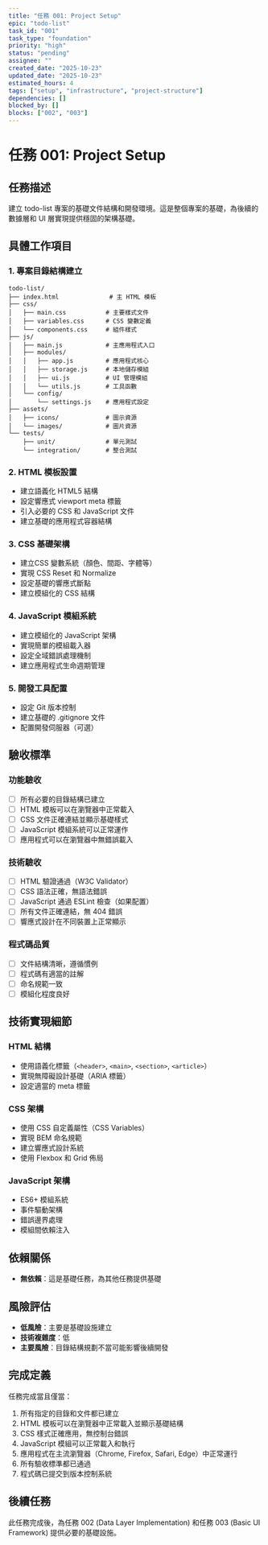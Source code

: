 ```yaml
---
title: "任務 001: Project Setup"
epic: "todo-list"
task_id: "001"
task_type: "foundation"
priority: "high"
status: "pending"
assignee: ""
created_date: "2025-10-23"
updated_date: "2025-10-23"
estimated_hours: 4
tags: ["setup", "infrastructure", "project-structure"]
dependencies: []
blocked_by: []
blocks: ["002", "003"]
---
```


# 任務 001: Project Setup

## 任務描述
建立 todo-list 專案的基礎文件結構和開發環境。這是整個專案的基礎，為後續的數據層和 UI 層實現提供穩固的架構基礎。

## 具體工作項目

### 1. 專案目錄結構建立
```
todo-list/
├── index.html              # 主 HTML 模板
├── css/
│   ├── main.css           # 主要樣式文件
│   ├── variables.css      # CSS 變數定義
│   └── components.css     # 組件樣式
├── js/
│   ├── main.js            # 主應用程式入口
│   ├── modules/
│   │   ├── app.js         # 應用程式核心
│   │   ├── storage.js     # 本地儲存模組
│   │   ├── ui.js          # UI 管理模組
│   │   └── utils.js       # 工具函數
│   └── config/
│       └── settings.js    # 應用程式設定
├── assets/
│   ├── icons/             # 圖示資源
│   └── images/            # 圖片資源
└── tests/
    ├── unit/              # 單元測試
    └── integration/       # 整合測試
```

### 2. HTML 模板設置
- 建立語義化 HTML5 結構
- 設定響應式 viewport meta 標籤
- 引入必要的 CSS 和 JavaScript 文件
- 建立基礎的應用程式容器結構

### 3. CSS 基礎架構
- 建立CSS 變數系統（顏色、間距、字體等）
- 實現 CSS Reset 和 Normalize
- 設定基礎的響應式斷點
- 建立模組化的 CSS 結構

### 4. JavaScript 模組系統
- 建立模組化的 JavaScript 架構
- 實現簡單的模組載入器
- 設定全域錯誤處理機制
- 建立應用程式生命週期管理

### 5. 開發工具配置
- 設定 Git 版本控制
- 建立基礎的 .gitignore 文件
- 配置開發伺服器（可選）

## 驗收標準

### 功能驗收
- [ ] 所有必要的目錄結構已建立
- [ ] HTML 模板可以在瀏覽器中正常載入
- [ ] CSS 文件正確連結並顯示基礎樣式
- [ ] JavaScript 模組系統可以正常運作
- [ ] 應用程式可以在瀏覽器中無錯誤載入

### 技術驗收
- [ ] HTML 驗證通過（W3C Validator）
- [ ] CSS 語法正確，無語法錯誤
- [ ] JavaScript 通過 ESLint 檢查（如果配置）
- [ ] 所有文件正確連結，無 404 錯誤
- [ ] 響應式設計在不同裝置上正常顯示

### 程式碼品質
- [ ] 文件結構清晰，遵循慣例
- [ ] 程式碼有適當的註解
- [ ] 命名規範一致
- [ ] 模組化程度良好

## 技術實現細節

### HTML 結構
- 使用語義化標籤（`<header>`, `<main>`, `<section>`, `<article>`）
- 實現無障礙設計基礎（ARIA 標籤）
- 設定適當的 meta 標籤

### CSS 架構
- 使用 CSS 自定義屬性（CSS Variables）
- 實現 BEM 命名規範
- 建立響應式設計系統
- 使用 Flexbox 和 Grid 佈局

### JavaScript 架構
- ES6+ 模組系統
- 事件驅動架構
- 錯誤邊界處理
- 模組間依賴注入

## 依賴關係
- **無依賴**：這是基礎任務，為其他任務提供基礎

## 風險評估
- **低風險**：主要是基礎設施建立
- **技術複雜度**：低
- **主要風險**：目錄結構規劃不當可能影響後續開發

## 完成定義
任務完成當且僅當：
1. 所有指定的目錄和文件都已建立
2. HTML 模板可以在瀏覽器中正常載入並顯示基礎結構
3. CSS 樣式正確應用，無控制台錯誤
4. JavaScript 模組可以正常載入和執行
5. 應用程式在主流瀏覽器（Chrome, Firefox, Safari, Edge）中正常運行
6. 所有驗收標準都已通過
7. 程式碼已提交到版本控制系統

## 後續任務
此任務完成後，為任務 002 (Data Layer Implementation) 和任務 003 (Basic UI Framework) 提供必要的基礎設施。